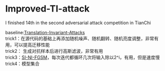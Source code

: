 # Improved-TI-attack
 I finished 14th in  the second adversarial attack competition in TianChi

baseline:[Translation-Invariant-Attacks](https://github.com/dongyp13/Translation-Invariant-Attacks)  
trick1：在源代码的基础上再添加随机噪声、随机翻转、随机亮度调整，非常有用，可以提高迁移性能  
trick2： 生成对抗样本后进行高斯滤波，非常有用  
trick3：[SI-NI-FGSM](https://arxiv.org/abs/1908.06281)，每次迭代都循环几次将输入除以2^i，有用，但是速度慢  
trick4：模型集合  
